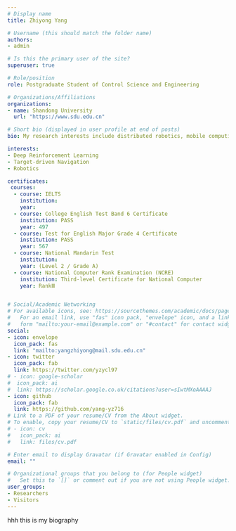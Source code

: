 ```yaml
---
# Display name
title: Zhiyong Yang

# Username (this should match the folder name)
authors:
- admin

# Is this the primary user of the site?
superuser: true

# Role/position
role: Postgraduate Student of Control Science and Engineering

# Organizations/Affiliations
organizations:
- name: Shandong University
  url: "https://www.sdu.edu.cn"

# Short bio (displayed in user profile at end of posts)
bio: My research interests include distributed robotics, mobile computing and programmable matter.

interests:
- Deep Reinforcement Learning
- Target-driven Navigation
- Robotics

certificates:
 courses:
  - course: IELTS
    institution: 
    year: 
  - course: College English Test Band 6 Certificate
    institution: PASS
    year: 497
  - course: Test for English Major Grade 4 Certificate
    institution: PASS
    year: 567
  - course: National Mandarin Test
    institution: 
    year: (Level 2 / Grade A)
  - course: National Computer Rank Examination (NCRE)
    institution: Third-level Certificate for National Computer
    year: RankⅢ


# Social/Academic Networking
# For available icons, see: https://sourcethemes.com/academic/docs/page-builder/#icons
#   For an email link, use "fas" icon pack, "envelope" icon, and a link in the
#   form "mailto:your-email@example.com" or "#contact" for contact widget.
social:
- icon: envelope
  icon_pack: fas
  link: "mailto:yangzhiyong@mail.sdu.edu.cn"
- icon: twitter
  icon_pack: fab
  link: https://twitter.com/yzycl97
# - icon: google-scholar
#  icon_pack: ai
#  link: https://scholar.google.co.uk/citations?user=sIwtMXoAAAAJ
- icon: github
  icon_pack: fab
  link: https://github.com/yang-yz716
# Link to a PDF of your resume/CV from the About widget.
# To enable, copy your resume/CV to `static/files/cv.pdf` and uncomment the lines below.
# - icon: cv
#   icon_pack: ai
#   link: files/cv.pdf

# Enter email to display Gravatar (if Gravatar enabled in Config)
email: ""

# Organizational groups that you belong to (for People widget)
#   Set this to `[]` or comment out if you are not using People widget.
user_groups:
- Researchers
- Visitors
---
```


hhh this is my biography
